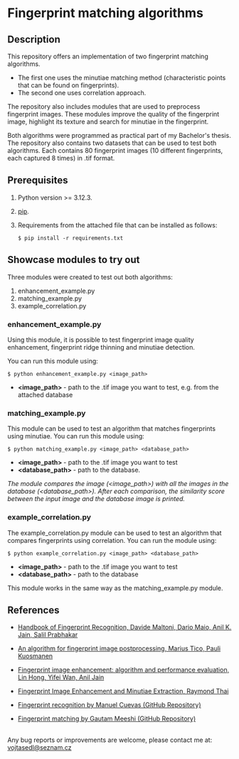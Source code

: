 # Fingerprint matching algorithms

## Description

This repository offers an implementation of two fingerprint matching algorithms. 

- The first one uses the minutiae matching method (characteristic points that can be found on fingerprints). 
- The second one uses correlation approach.

The repository also includes modules that are used to preprocess fingerprint images. These modules improve the quality of the fingerprint image, highlight its texture and search for minutiae in the fingerprint. 

Both algorithms were programmed as practical part of my Bachelor's thesis. The repository also contains two datasets that can be used to test both algorithms. Each contains 80 fingerprint images (10 different fingerprints, each captured 8 times) in .tif format.


## Prerequisites

1. Python version >= 3.12.3.

2. [pip](https://pip.pypa.io/en/stable/installation/).

3. Requirements from the attached file that can be installed as follows:
    ```
    $ pip install -r requirements.txt
    ```


## Showcase modules to try out

Three modules were created to test out both algorithms:

1. enhancement_example.py
2. matching_example.py
3. example_correlation.py

### enhancement_example.py

Using this module, it is possible to test fingerprint image quality enhancement, fingerprint ridge thinning and minutiae detection. 

You can run this module using: 
```
$ python enhancement_example.py <image_path>
```
- <strong> <image_path> </strong> - path to the .tif image you want to test, e.g. from the attached database

### matching_example.py

This module can be used to test an algorithm that matches fingerprints using minutiae. You can run this module using:
```
$ python matching_example.py <image_path> <database_path>
```
- <strong> <image_path> </strong> - path to the .tif image you want to test
- <strong> <database_path> </strong> - path to the database.

<i> The module compares the image (<image_path>) with all the images in the database (<database_path>). After each comparison, the similarity score between the input image and the database image is printed. </i>


### example_correlation.py

The example_correlation.py module can be used to test an algorithm that compares fingerprints using correlation. You can run the module using:
```
$ python example_correlation.py <image_path> <database_path> 
```
- <strong> <image_path> </strong> - path to the .tif image you want to test
- <strong> <database_path> </strong> - path to the database

This module works in the same way as the matching_example.py module.

## References

- [Handbook of Fingerprint Recognition, Davide Maltoni, Dario Maio, Anil K. Jain, Salil Prabhakar](https://nguyenthihanh.wordpress.com/wp-content/uploads/2015/08/handbook-of-fingerprint-recognition.pdf)

- [An algorithm for fingerprint image postprocessing, Marius Tico, Pauli Kuosmanen](https://ieeexplore.ieee.org/document/911285)

- [Fingerprint image enhancement: algorithm and performance evaluation, Lin Hong, Yifei Wan, Anil Jain](https://ieeexplore.ieee.org/document/709565)

- [Fingerprint Image Enhancement and Minutiae Extraction, Raymond Thai](https://www.peterkovesi.com/studentprojects/raymondthai/RaymondThai.pdf)

- [Fingerprint recognition by Manuel Cuevas (GitHub Repository)](https://github.com/cuevas1208/fingerprint_recognition?tab=readme-ov-file)

- [Fingerprint matching by Gautam Meeshi (GitHub Repository)](https://github.com/gbnm2001/SIL775-fingerprint-matching)

\
Any bug reports or improvements are welcome, please contact me at: vojtasedl@seznam.cz
